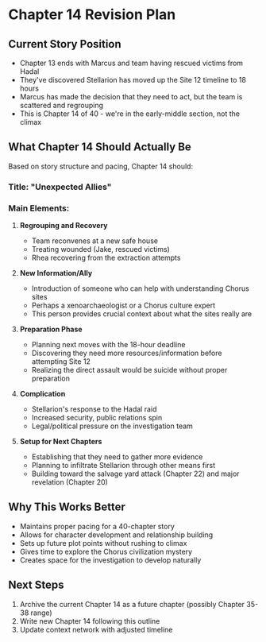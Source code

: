 # Chapter 14 Revision Plan

## Current Story Position
- Chapter 13 ends with Marcus and team having rescued victims from Hadal
- They've discovered Stellarion has moved up the Site 12 timeline to 18 hours
- Marcus has made the decision that they need to act, but the team is scattered and regrouping
- This is Chapter 14 of 40 - we're in the early-middle section, not the climax

## What Chapter 14 Should Actually Be
Based on story structure and pacing, Chapter 14 should:

### Title: "Unexpected Allies"

### Main Elements:
1. **Regrouping and Recovery**
   - Team reconvenes at a new safe house
   - Treating wounded (Jake, rescued victims)
   - Rhea recovering from the extraction attempts

2. **New Information/Ally**
   - Introduction of someone who can help with understanding Chorus sites
   - Perhaps a xenoarchaeologist or a Chorus culture expert
   - This person provides crucial context about what the sites really are

3. **Preparation Phase**
   - Planning next moves with the 18-hour deadline
   - Discovering they need more resources/information before attempting Site 12
   - Realizing the direct assault would be suicide without proper preparation

4. **Complication**
   - Stellarion's response to the Hadal raid
   - Increased security, public relations spin
   - Legal/political pressure on the investigation team

5. **Setup for Next Chapters**
   - Establishing that they need to gather more evidence
   - Planning to infiltrate Stellarion through other means first
   - Building toward the salvage yard attack (Chapter 22) and major revelation (Chapter 20)

## Why This Works Better
- Maintains proper pacing for a 40-chapter story
- Allows for character development and relationship building
- Sets up future plot points without rushing to climax
- Gives time to explore the Chorus civilization mystery
- Creates space for the investigation to develop naturally

## Next Steps
1. Archive the current Chapter 14 as a future chapter (possibly Chapter 35-38 range)
2. Write new Chapter 14 following this outline
3. Update context network with adjusted timeline